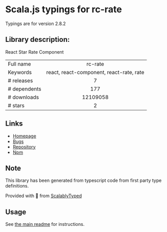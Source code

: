 
# Scala.js typings for rc-rate

Typings are for version 2.8.2

## Library description:
React Star Rate Component

|                    |                 |
| ------------------ | :-------------: |
| Full name          | rc-rate |
| Keywords           | react, react-component, react-rate, rate |
| # releases         | 7 |
| # dependents       | 177 |
| # downloads        | 12109058 |
| # stars            | 2 |

## Links
- [Homepage](https://github.com/react-component/rate)
- [Bugs](https://github.com/react-component/rate/issues)
- [Repository](https://github.com/react-component/rate)
- [Npm](https://www.npmjs.com/package/rc-rate)
    


## Note
This library has been generated from typescript code from first party type definitions.

Provided with :purple_heart: from [ScalablyTyped](https://github.com/oyvindberg/ScalablyTyped)

## Usage
See [the main readme](../../readme.md) for instructions.


